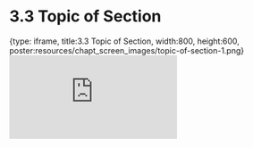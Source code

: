 # 3.3 Topic of Section
 
{type: iframe, title:3.3 Topic of Section, width:800, height:600, poster:resources/chapt_screen_images/topic-of-section-1.png}
![](https://sayumiyork.github.io/miniCURE-16S_Test/topic-of-section-1.html)
 

 
